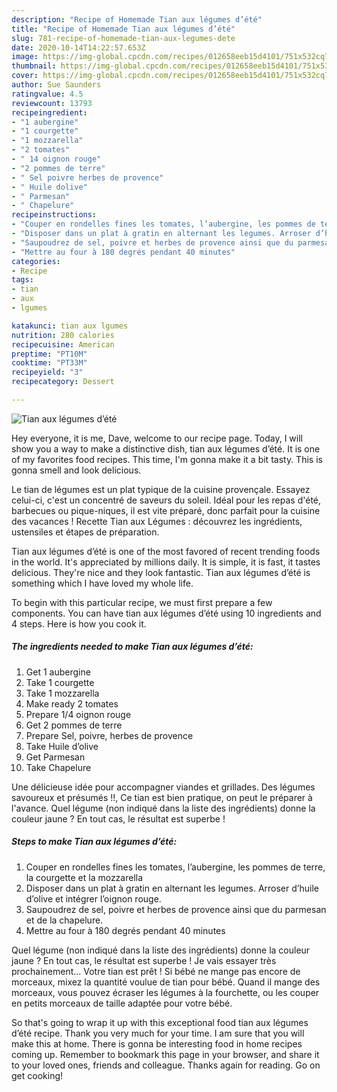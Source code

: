 ```yaml
---
description: "Recipe of Homemade Tian aux légumes d’été"
title: "Recipe of Homemade Tian aux légumes d’été"
slug: 781-recipe-of-homemade-tian-aux-legumes-dete
date: 2020-10-14T14:22:57.653Z
image: https://img-global.cpcdn.com/recipes/012658eeb15d4101/751x532cq70/tian-aux-legumes-dete-photo-principale-de-la-recette.jpg
thumbnail: https://img-global.cpcdn.com/recipes/012658eeb15d4101/751x532cq70/tian-aux-legumes-dete-photo-principale-de-la-recette.jpg
cover: https://img-global.cpcdn.com/recipes/012658eeb15d4101/751x532cq70/tian-aux-legumes-dete-photo-principale-de-la-recette.jpg
author: Sue Saunders
ratingvalue: 4.5
reviewcount: 13793
recipeingredient:
- "1 aubergine"
- "1 courgette"
- "1 mozzarella"
- "2 tomates"
- " 14 oignon rouge"
- "2 pommes de terre"
- " Sel poivre herbes de provence"
- " Huile dolive"
- " Parmesan"
- " Chapelure"
recipeinstructions:
- "Couper en rondelles fines les tomates, l’aubergine, les pommes de terre, la courgette et la mozzarella"
- "Disposer dans un plat à gratin en alternant les legumes. Arroser d’huile d’olive et intégrer l’oignon rouge."
- "Saupoudrez de sel, poivre et herbes de provence ainsi que du parmesan et de la chapelure."
- "Mettre au four à 180 degrés pendant 40 minutes"
categories:
- Recipe
tags:
- tian
- aux
- lgumes

katakunci: tian aux lgumes 
nutrition: 280 calories
recipecuisine: American
preptime: "PT10M"
cooktime: "PT33M"
recipeyield: "3"
recipecategory: Dessert

---
```



![Tian aux légumes d’été](https://img-global.cpcdn.com/recipes/012658eeb15d4101/751x532cq70/tian-aux-legumes-dete-photo-principale-de-la-recette.jpg)

Hey everyone, it is me, Dave, welcome to our recipe page. Today, I will show you a way to make a distinctive dish, tian aux légumes d’été. It is one of my favorites food recipes. This time, I'm gonna make it a bit tasty. This is gonna smell and look delicious.

Le tian de légumes est un plat typique de la cuisine provençale. Essayez celui-ci, c&#39;est un concentré de saveurs du soleil. Idéal pour les repas d&#39;été, barbecues ou pique-niques, il est vite préparé, donc parfait pour la cuisine des vacances ! Recette Tian aux Légumes : découvrez les ingrédients, ustensiles et étapes de préparation.

Tian aux légumes d’été is one of the most favored of recent trending foods in the world. It's appreciated by millions daily. It is simple, it is fast, it tastes delicious. They're nice and they look fantastic. Tian aux légumes d’été is something which I have loved my whole life.


To begin with this particular recipe, we must first prepare a few components. You can have tian aux légumes d’été using 10 ingredients and 4 steps. Here is how you cook it.

<!--inarticleads1-->

##### The ingredients needed to make Tian aux légumes d’été:

1. Get 1 aubergine
1. Take 1 courgette
1. Take 1 mozzarella
1. Make ready 2 tomates
1. Prepare  1/4 oignon rouge
1. Get 2 pommes de terre
1. Prepare  Sel, poivre, herbes de provence
1. Take  Huile d’olive
1. Get  Parmesan
1. Take  Chapelure


Une délicieuse idée pour accompagner viandes et grillades. Des légumes savoureux et présumés !!, Ce tian est bien pratique, on peut le préparer à l&#39;avance. Quel légume (non indiqué dans la liste des ingrédients) donne la couleur jaune ? En tout cas, le résultat est superbe ! 

<!--inarticleads2-->

##### Steps to make Tian aux légumes d’été:

1. Couper en rondelles fines les tomates, l’aubergine, les pommes de terre, la courgette et la mozzarella
1. Disposer dans un plat à gratin en alternant les legumes. Arroser d’huile d’olive et intégrer l’oignon rouge.
1. Saupoudrez de sel, poivre et herbes de provence ainsi que du parmesan et de la chapelure.
1. Mettre au four à 180 degrés pendant 40 minutes


Quel légume (non indiqué dans la liste des ingrédients) donne la couleur jaune ? En tout cas, le résultat est superbe ! Je vais essayer très prochainement… Votre tian est prêt ! Si bébé ne mange pas encore de morceaux, mixez la quantité voulue de tian pour bébé. Quand il mange des morceaux, vous pouvez écraser les légumes à la fourchette, ou les couper en petits morceaux de taille adaptée pour votre bébé. 

So that's going to wrap it up with this exceptional food tian aux légumes d’été recipe. Thank you very much for your time. I am sure that you will make this at home. There is gonna be interesting food in home recipes coming up. Remember to bookmark this page in your browser, and share it to your loved ones, friends and colleague. Thanks again for reading. Go on get cooking!
